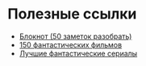 # Полезные ссылки

* [Блокнот (50 заметок разобрать)](https://www.evernote.com/client/web?login=true#/notebook/3a49a596-8583-4301-96a5-dc531a1083be/note/1830d244-fe38-4fea-a5fb-bc9413808cb0)
* [150 фантастических фильмов](https://www.mirf.ru/magazine/mir-fantastiki-spec-2-movies-top-150/)
* [Лучшие фантастические сериалы](https://www.mirf.ru/special/top-luchshie-fantasticheskie-serialy/)
